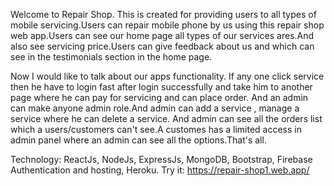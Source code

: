 Welcome to Repair Shop.
This is created for providing users to all types of mobile servicing.Users can repair mobile phone by us using this repair shop web app.Users can see our home page all types of our services ares.And also see servicing price.Users can give feedback about us and which can see in the testimonials section in the home page.

Now I would like to talk about our apps functionality.
If any one click service then he have to login fast after login successfully and take him to another page where he can pay for servicing and can place order.
And an admin can make anyone admin role.And admin can add a service , manage a service where he can delete a service. And admin can see all the orders list which a users/customers can't see.A customes has a limited access in admin panel where an admin can see all the options.That's all.

Technology: ReactJs, NodeJs, ExpressJs, MongoDB, Bootstrap, Firebase Authentication and
hosting, Heroku.
Try it: https://repair-shop1.web.app/
